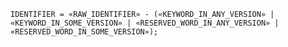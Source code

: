 <!-- This file is generated automatically by infrastructure scripts. Please don't edit by hand. -->

```{ .ebnf .slang-ebnf #IDENTIFIER }
IDENTIFIER = «RAW_IDENTIFIER» - («KEYWORD_IN_ANY_VERSION» | «KEYWORD_IN_SOME_VERSION» | «RESERVED_WORD_IN_ANY_VERSION» | «RESERVED_WORD_IN_SOME_VERSION»);
```
